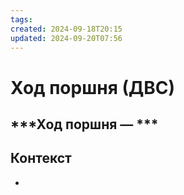 ```yaml
---
tags: 
created: 2024-09-18T20:15
updated: 2024-09-20T07:56
---
```

# Ход поршня (ДВС)

## ***Ход поршня — ***

## Контекст
- 

